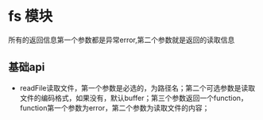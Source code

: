 # fs 模块
所有的返回信息第一个参数都是异常error,第二个参数就是返回的读取信息

## 基础api
- readFile读取文件，第一个参数是必选的，为路径名；第二个可选参数是读取文件的编码格式，如果没有，默认buffer；第三个参数返回一个function，function第一个参数为error，第二个参数为读取文件的内容；